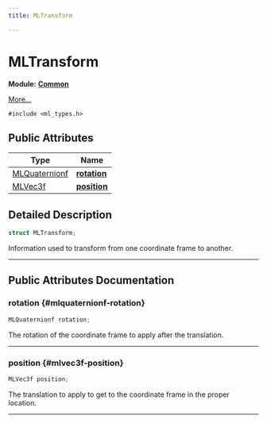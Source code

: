 ```yaml
---
title: MLTransform

---
```


# MLTransform

**Module:** **[Common](/api-ref/api/Modules/group___common/group___common.md)**



 [More...](#detailed-description)


`#include <ml_types.h>`

## Public Attributes

| Type           | Name           |
| -------------- | -------------- |
| [MLQuaternionf](/api-ref/api/Modules/group___common/struct_m_l_quaternionf.md) | **[rotation](/api-ref/api/Modules/group___common/struct_m_l_transform.md#mlquaternionf-rotation)**  |
| [MLVec3f](/api-ref/api/Modules/group___common/struct_m_l_vec3f.md) | **[position](/api-ref/api/Modules/group___common/struct_m_l_transform.md#mlvec3f-position)**  |

## Detailed Description

```cpp
struct MLTransform;
```


Information used to transform from one coordinate frame to another. 





-----------
## Public Attributes Documentation

### rotation {#mlquaternionf-rotation}

```cpp
MLQuaternionf rotation;
```


The rotation of the coordinate frame to apply after the translation. 





-----------

### position {#mlvec3f-position}

```cpp
MLVec3f position;
```


The translation to apply to get to the coordinate frame in the proper location. 





-----------

